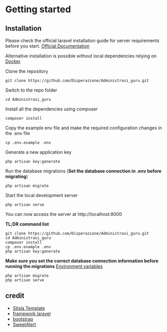 
# Getting started

## Installation

Please check the official laravel installation guide for server requirements before you start. [Official Documentation](https://laravel.com/docs/5.4/installation#installation)

Alternative installation is possible without local dependencies relying on [Docker](#docker). 

Clone the repository

    git clone https://github.com/Disperazione/Administrasi_guru.git

Switch to the repo folder

    cd Administrasi_guru

Install all the dependencies using composer

    composer install

Copy the example env file and make the required configuration changes in the .env file

    cp .env.example .env

Generate a new application key

    php artisan key:generate

Run the database migrations (**Set the database connection in .env before migrating**)

    php artisan migrate

Start the local development server

    php artisan serve

You can now access the server at http://localhost:8000

**TL;DR command list**

    git clone https://github.com/Disperazione/Administrasi_guru.git
    cd Administrasi_guru
    composer install
    cp .env.example .env
    php artisan key:generate
    
**Make sure you set the correct database connection information before running the migrations** [Environment variables](#environment-variables)

    php artisan migrate
    php artisan serve

## credit
- [Stisla Template](https://getstisla.com/)
- [framework laravel](https://laravel.com/)
- [bootstrap](https://getbootstrap.com/docs/4.6/getting-started/introduction/)
- [SweetAlert](https://sweetalert2.github.io/)


